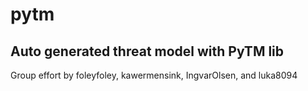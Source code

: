 # pytm
## Auto generated threat model with PyTM lib

Group effort by foleyfoley, kawermensink, IngvarOlsen, and luka8094
